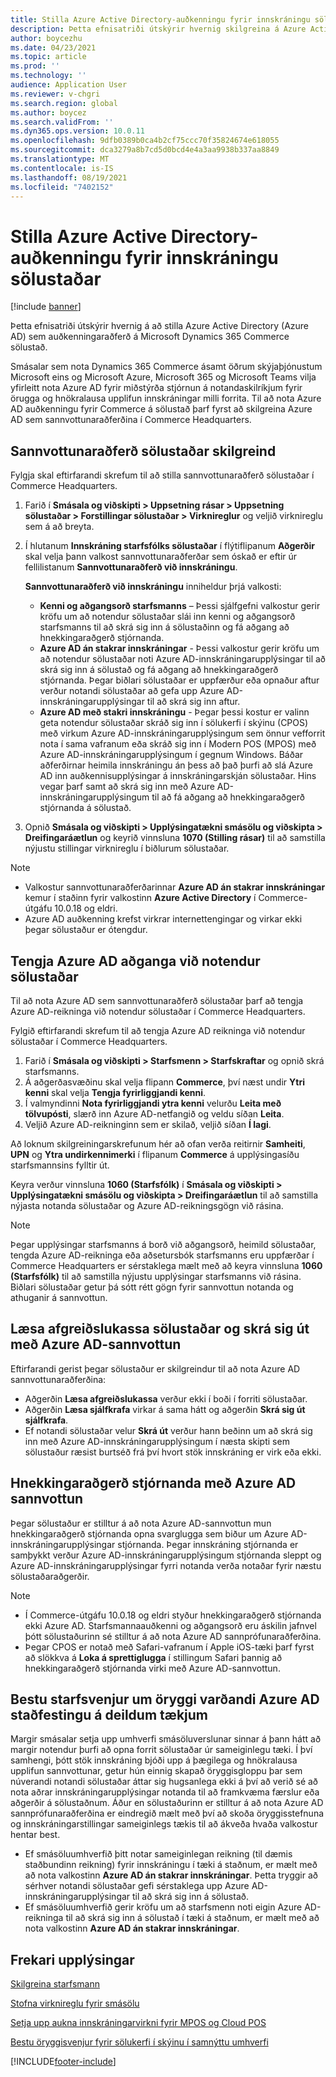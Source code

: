 ```yaml
---
title: Stilla Azure Active Directory-auðkenningu fyrir innskráningu sölustaðar
description: Þetta efnisatriði útskýrir hvernig skilgreina á Azure Active Directory sem auðkenningaraðferð á Microsoft Dynamics 365 Commerce sölustað.
author: boycezhu
ms.date: 04/23/2021
ms.topic: article
ms.prod: ''
ms.technology: ''
audience: Application User
ms.reviewer: v-chgri
ms.search.region: global
ms.author: boycez
ms.search.validFrom: ''
ms.dyn365.ops.version: 10.0.11
ms.openlocfilehash: 9dfb0389b0ca4b2cf75ccc70f35824674e618055
ms.sourcegitcommit: dca3279a8b7cd5d0bcd4e4a3aa9938b337aa8849
ms.translationtype: MT
ms.contentlocale: is-IS
ms.lasthandoff: 08/19/2021
ms.locfileid: "7402152"
---
```

# <a name="configure-azure-active-directory-authentication-for-pos-sign-in"></a>Stilla Azure Active Directory-auðkenningu fyrir innskráningu sölustaðar

[!include [banner](includes/banner.md)]

Þetta efnisatriði útskýrir hvernig á að stilla Azure Active Directory (Azure AD) sem auðkenningaraðferð á Microsoft Dynamics 365 Commerce sölustað.

Smásalar sem nota Dynamics 365 Commerce ásamt öðrum skýjaþjónustum Microsoft eins og Microsoft Azure, Microsoft 365 og Microsoft Teams vilja yfirleitt nota Azure AD fyrir miðstýrða stjórnun á notandaskilríkjum fyrir örugga og hnökralausa upplifun innskráningar milli forrita. Til að nota Azure AD auðkenningu fyrir Commerce á sölustað þarf fyrst að skilgreina Azure AD sem sannvottunaraðferðina í Commerce Headquarters.

## <a name="configure-pos-authentication-method"></a>Sannvottunaraðferð sölustaðar skilgreind

Fylgja skal eftirfarandi skrefum til að stilla sannvottunaraðferð sölustaðar í Commerce Headquarters.
    
1. Farið í **Smásala og viðskipti \> Uppsetning rásar \> Uppsetning sölustaðar \> Forstillingar sölustaðar \> Virknireglur** og veljið virknireglu sem á að breyta.
1. Í hlutanum **Innskráning starfsfólks sölustaðar** í flýtiflipanum **Aðgerðir** skal velja þann valkost sannvottunaraðferðar sem óskað er eftir úr fellilistanum **Sannvottunaraðferð við innskráningu**.

    **Sannvottunaraðferð við innskráningu** inniheldur þrjá valkosti:
    
    - **Kenni og aðgangsorð starfsmanns** – Þessi sjálfgefni valkostur gerir kröfu um að notendur sölustaðar slái inn kenni og aðgangsorð starfsmanns til að skrá sig inn á sölustaðinn og fá aðgang að hnekkingaraðgerð stjórnanda.
    - **Azure AD án stakrar innskráningar** - Þessi valkostur gerir kröfu um að notendur sölustaðar noti Azure AD-innskráningarupplýsingar til að skrá sig inn á sölustað og fá aðgang að hnekkingaraðgerð stjórnanda. Þegar biðlari sölustaðar er uppfærður eða opnaður aftur verður notandi sölustaðar að gefa upp Azure AD-innskráningarupplýsingar til að skrá sig inn aftur.
    - **Azure AD með stakri innskráningu** - Þegar þessi kostur er valinn geta notendur sölustaðar skráð sig inn í sölukerfi í skýinu (CPOS) með virkum Azure AD-innskráningarupplýsingum sem önnur vefforrit nota í sama vafranum eða skráð sig inn í Modern POS (MPOS) með Azure AD-innskráningarupplýsingum í gegnum Windows. Báðar aðferðirnar heimila innskráningu án þess að það þurfi að slá Azure AD inn auðkennisupplýsingar á innskráningarskján sölustaðar. Hins vegar þarf samt að skrá sig inn með Azure AD-innskráningarupplýsingum til að fá aðgang að hnekkingaraðgerð stjórnanda á sölustað.

1. Opnið **Smásala og viðskipti > Upplýsingatækni smásölu og viðskipta > Dreifingaráætlun** og keyrið vinnsluna **1070 (Stilling rásar)** til að samstilla nýjustu stillingar virknireglu í biðlurum sölustaðar.

> [!NOTE]
> - Valkostur sannvottunaraðferðarinnar **Azure AD án stakrar innskráningar** kemur í staðinn fyrir valkostinn **Azure Active Directory** í Commerce-útgáfu 10.0.18 og eldri.
> - Azure AD auðkenning krefst virkrar internettengingar og virkar ekki þegar sölustaður er ótengdur.

## <a name="associate-azure-ad-accounts-with-pos-users"></a>Tengja Azure AD aðganga við notendur sölustaðar

Til að nota Azure AD sem sannvottunaraðferð sölustaðar þarf að tengja Azure AD-reikninga við notendur sölustaðar í Commerce Headquarters. 

Fylgið eftirfarandi skrefum til að tengja Azure AD reikninga við notendur sölustaðar í Commerce Headquarters.
    
1. Farið í **Smásala og viðskipti > Starfsmenn > Starfskraftar** og opnið skrá starfsmanns.
1. Á aðgerðasvæðinu skal velja flipann **Commerce**, því næst undir **Ytri kenni** skal velja **Tengja fyrirliggjandi kenni**. 
1. Í valmyndinni **Nota fyrirliggjandi ytra kenni** velurðu **Leita með tölvupósti**, slærð inn Azure AD-netfangið og veldu síðan **Leita**.
1. Veljið Azure AD-reikninginn sem er skilað, veljið síðan **Í lagi**.

Að loknum skilgreiningarskrefunum hér að ofan verða reitirnir **Samheiti**, **UPN** og **Ytra undirkennimerki** í flipanum **Commerce** á upplýsingasíðu starfsmannsins fylltir út.

Keyra verður vinnsluna **1060 (Starfsfólk)** í **Smásala og viðskipti > Upplýsingatækni smásölu og viðskipta > Dreifingaráætlun** til að samstilla nýjasta notanda sölustaðar og Azure AD-reikningsgögn við rásina.

> [!NOTE]
> Þegar upplýsingar starfsmanns á borð við aðgangsorð, heimild sölustaðar, tengda Azure AD-reikninga eða aðsetursbók starfsmanns eru uppfærðar í Commerce Headquarters er sérstaklega mælt með að keyra vinnsluna **1060 (Starfsfólk)** til að samstilla nýjustu upplýsingar starfsmanns við rásina. Biðlari sölustaðar getur þá sótt rétt gögn fyrir sannvottun notanda og athuganir á sannvottun.

## <a name="pos-lock-register-and-sign-out-with-azure-ad-authentication"></a>Læsa afgreiðslukassa sölustaðar og skrá sig út með Azure AD-sannvottun

Eftirfarandi gerist þegar sölustaður er skilgreindur til að nota Azure AD sannvottunaraðferðina:

- Aðgerðin **Læsa afgreiðslukassa** verður ekki í boði í forriti sölustaðar. 
- Aðgerðin **Læsa sjálfkrafa** virkar á sama hátt og aðgerðin **Skrá sig út sjálfkrafa**.
- Ef notandi sölustaðar velur **Skrá út** verður hann beðinn um að skrá sig inn með Azure AD-innskráningarupplýsingum í næsta skipti sem sölustaður ræsist burtséð frá því hvort stök innskráning er virk eða ekki.

## <a name="manager-override-functionality-with-azure-ad-authentication"></a>Hnekkingaraðgerð stjórnanda með Azure AD sannvottun

Þegar sölustaður er stilltur á að nota Azure AD-sannvottun mun hnekkingaraðgerð stjórnanda opna svarglugga sem biður um Azure AD-innskráningarupplýsingar stjórnanda. Þegar innskráning stjórnanda er samþykkt verður Azure AD-innskráningarupplýsingum stjórnanda sleppt og Azure AD-innskráningarupplýsingar fyrri notanda verða notaðar fyrir næstu sölustaðaraðgerðir.

> [!NOTE]
> - Í Commerce-útgáfu 10.0.18 og eldri styður hnekkingaraðgerð stjórnanda ekki Azure AD. Starfsmannaauðkenni og aðgangsorð eru áskilin jafnvel þótt sölustaðurinn sé stilltur á að nota Azure AD sannprófunaraðferðina.
> - Þegar CPOS er notað með Safari-vafranum í Apple iOS-tæki þarf fyrst að slökkva á **Loka á sprettiglugga** í stillingum Safari þannig að hnekkingaraðgerð stjórnanda virki með Azure AD-sannvottun. 

## <a name="security-best-practices-for-azure-ad-based-pos-authentication-on-shared-devices"></a>Bestu starfsvenjur um öryggi varðandi Azure AD staðfestingu á deildum tækjum

Margir smásalar setja upp umhverfi smásöluverslunar sinnar á þann hátt að margir notendur þurfi að opna forrit sölustaðar úr sameiginlegu tæki. Í því samhengi, þótt stök innskráning bjóði upp á þægilega og hnökralausa upplifun sannvottunar, getur hún einnig skapað öryggisgloppu þar sem núverandi notandi sölustaðar áttar sig hugsanlega ekki á því að verið sé að nota aðrar innskráningarupplýsingar notanda til að framkvæma færslur eða aðgerðir á sölustaðnum. Áður en sölustaðurinn er stilltur á að nota Azure AD sannprófunaraðferðina er eindregið mælt með því að skoða öryggisstefnuna og innskráningarstillingar sameiginlegs tækis til að ákveða hvaða valkostur hentar best.

- Ef smásöluumhverfið þitt notar sameiginlegan reikning (til dæmis staðbundinn reikning) fyrir innskráningu í tæki á staðnum, er mælt með að nota valkostinn **Azure AD án stakrar innskráningar**. Þetta tryggir að sérhver notandi sölustaðar gefi sérstaklega upp Azure AD-innskráningarupplýsingar til að skrá sig inn á sölustað.
- Ef smásöluumhverfið gerir kröfu um að starfsmenn noti eigin Azure AD-reikninga til að skrá sig inn á sölustað í tæki á staðnum, er mælt með að nota valkostinn **Azure AD án stakrar innskráningar**.

## <a name="additional-resources"></a>Frekari upplýsingar

[Skilgreina starfsmann](tasks/worker.md)

[Stofna virknireglu fyrir smásölu](retail-functionality-profile.md)


[Setja upp aukna innskráningarvirkni fyrir MPOS og Cloud POS](extended-logon.md)

[Bestu öryggisvenjur fyrir sölukerfi í skýinu í samnýttu umhverfi](dev-itpro/secure-retail-cloud-pos.md)



[!INCLUDE[footer-include](../includes/footer-banner.md)]
